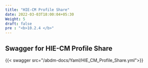 ```yaml
---
title: "HIE-CM Profile Share"
date: 2022-03-03T18:00:04+05:30
Weight: 5
draft: false
pre : "<b>10.2.4 </b>"
---
```


## Swagger for HIE-CM Profile Share

{{< swagger src="/abdm-docs/Yaml/HIE_CM_Profile_Share.yml">}}